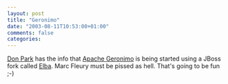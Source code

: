 ```yaml
---
layout: post
title: "Geronimo"
date: "2003-08-11T10:53:00+01:00"
comments: false
categories: 
---
```


<p><a href="http://www.docuverse.com/blog/donpark/2003/08/10.html#a806" title="Don Park's Daily Habit">Don Park</a> has the info that <a href="http://incubator.apache.org/projects/geronimo.html">Apache Geronimo</a> is being started using a JBoss fork called <a href="http://sourceforge.net/projects/elba">Elba</a>. Marc Fleury must be pissed as hell. That's going to be fun ;-)</p>

